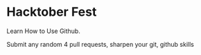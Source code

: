 # Hacktober Fest
Learn How to Use Github.

Submit any random 4 pull requests, sharpen your git, github skills
